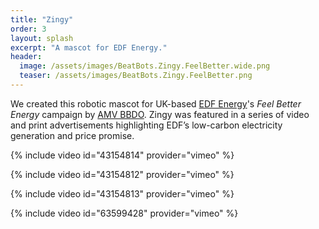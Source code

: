 ```yaml
---
title: "Zingy"
order: 3
layout: splash
excerpt: "A mascot for EDF Energy."
header:
  image: /assets/images/BeatBots.Zingy.FeelBetter.wide.png
  teaser: /assets/images/BeatBots.Zingy.FeelBetter.png
---
```


We created this robotic mascot for UK-based [EDF Energy](http://edfenergy.com)'s *Feel Better Energy* campaign by [AMV BBDO](http://amvbbdo.com). Zingy was featured in a series of video and print advertisements highlighting EDF’s low-carbon electricity generation and price promise.

{% include video id="43154814" provider="vimeo" %}

{% include video id="43154812" provider="vimeo" %}

{% include video id="43154813" provider="vimeo" %}

{% include video id="63599428" provider="vimeo" %}

